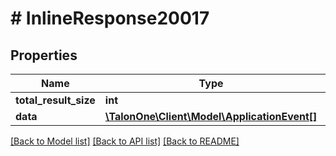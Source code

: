 # # InlineResponse20017

## Properties

Name | Type | Description | Notes
------------ | ------------- | ------------- | -------------
**total_result_size** | **int** |  | 
**data** | [**\TalonOne\Client\Model\ApplicationEvent[]**](ApplicationEvent.md) |  | 

[[Back to Model list]](../../README.md#documentation-for-models) [[Back to API list]](../../README.md#documentation-for-api-endpoints) [[Back to README]](../../README.md)


